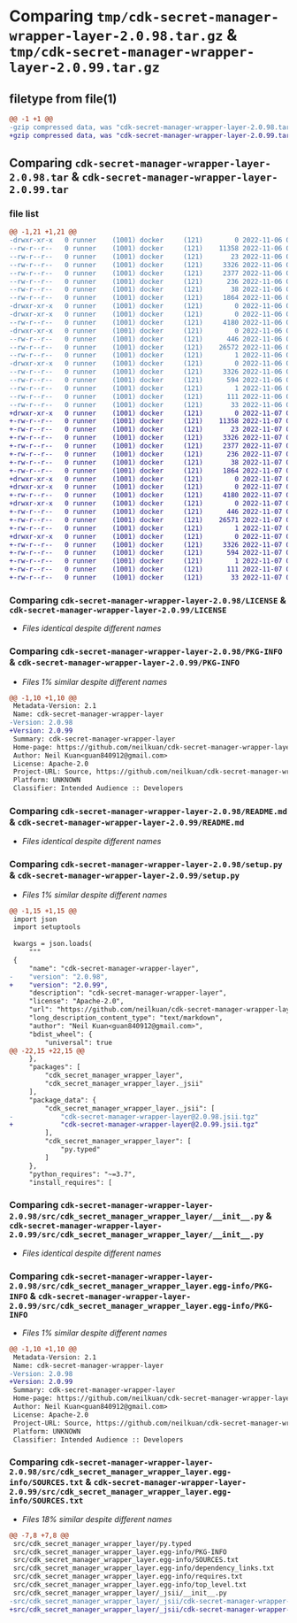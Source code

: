 # Comparing `tmp/cdk-secret-manager-wrapper-layer-2.0.98.tar.gz` & `tmp/cdk-secret-manager-wrapper-layer-2.0.99.tar.gz`

## filetype from file(1)

```diff
@@ -1 +1 @@
-gzip compressed data, was "cdk-secret-manager-wrapper-layer-2.0.98.tar", last modified: Sun Nov  6 00:34:42 2022, max compression
+gzip compressed data, was "cdk-secret-manager-wrapper-layer-2.0.99.tar", last modified: Mon Nov  7 00:33:33 2022, max compression
```

## Comparing `cdk-secret-manager-wrapper-layer-2.0.98.tar` & `cdk-secret-manager-wrapper-layer-2.0.99.tar`

### file list

```diff
@@ -1,21 +1,21 @@
-drwxr-xr-x   0 runner    (1001) docker     (121)        0 2022-11-06 00:34:42.473105 cdk-secret-manager-wrapper-layer-2.0.98/
--rw-r--r--   0 runner    (1001) docker     (121)    11358 2022-11-06 00:34:27.000000 cdk-secret-manager-wrapper-layer-2.0.98/LICENSE
--rw-r--r--   0 runner    (1001) docker     (121)       23 2022-11-06 00:34:27.000000 cdk-secret-manager-wrapper-layer-2.0.98/MANIFEST.in
--rw-r--r--   0 runner    (1001) docker     (121)     3326 2022-11-06 00:34:42.473105 cdk-secret-manager-wrapper-layer-2.0.98/PKG-INFO
--rw-r--r--   0 runner    (1001) docker     (121)     2377 2022-11-06 00:34:27.000000 cdk-secret-manager-wrapper-layer-2.0.98/README.md
--rw-r--r--   0 runner    (1001) docker     (121)      236 2022-11-06 00:34:27.000000 cdk-secret-manager-wrapper-layer-2.0.98/pyproject.toml
--rw-r--r--   0 runner    (1001) docker     (121)       38 2022-11-06 00:34:42.473105 cdk-secret-manager-wrapper-layer-2.0.98/setup.cfg
--rw-r--r--   0 runner    (1001) docker     (121)     1864 2022-11-06 00:34:27.000000 cdk-secret-manager-wrapper-layer-2.0.98/setup.py
-drwxr-xr-x   0 runner    (1001) docker     (121)        0 2022-11-06 00:34:42.473105 cdk-secret-manager-wrapper-layer-2.0.98/src/
-drwxr-xr-x   0 runner    (1001) docker     (121)        0 2022-11-06 00:34:42.473105 cdk-secret-manager-wrapper-layer-2.0.98/src/cdk_secret_manager_wrapper_layer/
--rw-r--r--   0 runner    (1001) docker     (121)     4180 2022-11-06 00:34:27.000000 cdk-secret-manager-wrapper-layer-2.0.98/src/cdk_secret_manager_wrapper_layer/__init__.py
-drwxr-xr-x   0 runner    (1001) docker     (121)        0 2022-11-06 00:34:42.473105 cdk-secret-manager-wrapper-layer-2.0.98/src/cdk_secret_manager_wrapper_layer/_jsii/
--rw-r--r--   0 runner    (1001) docker     (121)      446 2022-11-06 00:34:27.000000 cdk-secret-manager-wrapper-layer-2.0.98/src/cdk_secret_manager_wrapper_layer/_jsii/__init__.py
--rw-r--r--   0 runner    (1001) docker     (121)    26572 2022-11-06 00:34:27.000000 cdk-secret-manager-wrapper-layer-2.0.98/src/cdk_secret_manager_wrapper_layer/_jsii/cdk-secret-manager-wrapper-layer@2.0.98.jsii.tgz
--rw-r--r--   0 runner    (1001) docker     (121)        1 2022-11-06 00:34:27.000000 cdk-secret-manager-wrapper-layer-2.0.98/src/cdk_secret_manager_wrapper_layer/py.typed
-drwxr-xr-x   0 runner    (1001) docker     (121)        0 2022-11-06 00:34:42.473105 cdk-secret-manager-wrapper-layer-2.0.98/src/cdk_secret_manager_wrapper_layer.egg-info/
--rw-r--r--   0 runner    (1001) docker     (121)     3326 2022-11-06 00:34:41.000000 cdk-secret-manager-wrapper-layer-2.0.98/src/cdk_secret_manager_wrapper_layer.egg-info/PKG-INFO
--rw-r--r--   0 runner    (1001) docker     (121)      594 2022-11-06 00:34:42.000000 cdk-secret-manager-wrapper-layer-2.0.98/src/cdk_secret_manager_wrapper_layer.egg-info/SOURCES.txt
--rw-r--r--   0 runner    (1001) docker     (121)        1 2022-11-06 00:34:41.000000 cdk-secret-manager-wrapper-layer-2.0.98/src/cdk_secret_manager_wrapper_layer.egg-info/dependency_links.txt
--rw-r--r--   0 runner    (1001) docker     (121)      111 2022-11-06 00:34:42.000000 cdk-secret-manager-wrapper-layer-2.0.98/src/cdk_secret_manager_wrapper_layer.egg-info/requires.txt
--rw-r--r--   0 runner    (1001) docker     (121)       33 2022-11-06 00:34:42.000000 cdk-secret-manager-wrapper-layer-2.0.98/src/cdk_secret_manager_wrapper_layer.egg-info/top_level.txt
+drwxr-xr-x   0 runner    (1001) docker     (121)        0 2022-11-07 00:33:33.480777 cdk-secret-manager-wrapper-layer-2.0.99/
+-rw-r--r--   0 runner    (1001) docker     (121)    11358 2022-11-07 00:33:17.000000 cdk-secret-manager-wrapper-layer-2.0.99/LICENSE
+-rw-r--r--   0 runner    (1001) docker     (121)       23 2022-11-07 00:33:17.000000 cdk-secret-manager-wrapper-layer-2.0.99/MANIFEST.in
+-rw-r--r--   0 runner    (1001) docker     (121)     3326 2022-11-07 00:33:33.480777 cdk-secret-manager-wrapper-layer-2.0.99/PKG-INFO
+-rw-r--r--   0 runner    (1001) docker     (121)     2377 2022-11-07 00:33:17.000000 cdk-secret-manager-wrapper-layer-2.0.99/README.md
+-rw-r--r--   0 runner    (1001) docker     (121)      236 2022-11-07 00:33:17.000000 cdk-secret-manager-wrapper-layer-2.0.99/pyproject.toml
+-rw-r--r--   0 runner    (1001) docker     (121)       38 2022-11-07 00:33:33.480777 cdk-secret-manager-wrapper-layer-2.0.99/setup.cfg
+-rw-r--r--   0 runner    (1001) docker     (121)     1864 2022-11-07 00:33:17.000000 cdk-secret-manager-wrapper-layer-2.0.99/setup.py
+drwxr-xr-x   0 runner    (1001) docker     (121)        0 2022-11-07 00:33:33.480777 cdk-secret-manager-wrapper-layer-2.0.99/src/
+drwxr-xr-x   0 runner    (1001) docker     (121)        0 2022-11-07 00:33:33.480777 cdk-secret-manager-wrapper-layer-2.0.99/src/cdk_secret_manager_wrapper_layer/
+-rw-r--r--   0 runner    (1001) docker     (121)     4180 2022-11-07 00:33:17.000000 cdk-secret-manager-wrapper-layer-2.0.99/src/cdk_secret_manager_wrapper_layer/__init__.py
+drwxr-xr-x   0 runner    (1001) docker     (121)        0 2022-11-07 00:33:33.480777 cdk-secret-manager-wrapper-layer-2.0.99/src/cdk_secret_manager_wrapper_layer/_jsii/
+-rw-r--r--   0 runner    (1001) docker     (121)      446 2022-11-07 00:33:17.000000 cdk-secret-manager-wrapper-layer-2.0.99/src/cdk_secret_manager_wrapper_layer/_jsii/__init__.py
+-rw-r--r--   0 runner    (1001) docker     (121)    26571 2022-11-07 00:33:17.000000 cdk-secret-manager-wrapper-layer-2.0.99/src/cdk_secret_manager_wrapper_layer/_jsii/cdk-secret-manager-wrapper-layer@2.0.99.jsii.tgz
+-rw-r--r--   0 runner    (1001) docker     (121)        1 2022-11-07 00:33:17.000000 cdk-secret-manager-wrapper-layer-2.0.99/src/cdk_secret_manager_wrapper_layer/py.typed
+drwxr-xr-x   0 runner    (1001) docker     (121)        0 2022-11-07 00:33:33.480777 cdk-secret-manager-wrapper-layer-2.0.99/src/cdk_secret_manager_wrapper_layer.egg-info/
+-rw-r--r--   0 runner    (1001) docker     (121)     3326 2022-11-07 00:33:32.000000 cdk-secret-manager-wrapper-layer-2.0.99/src/cdk_secret_manager_wrapper_layer.egg-info/PKG-INFO
+-rw-r--r--   0 runner    (1001) docker     (121)      594 2022-11-07 00:33:33.000000 cdk-secret-manager-wrapper-layer-2.0.99/src/cdk_secret_manager_wrapper_layer.egg-info/SOURCES.txt
+-rw-r--r--   0 runner    (1001) docker     (121)        1 2022-11-07 00:33:33.000000 cdk-secret-manager-wrapper-layer-2.0.99/src/cdk_secret_manager_wrapper_layer.egg-info/dependency_links.txt
+-rw-r--r--   0 runner    (1001) docker     (121)      111 2022-11-07 00:33:33.000000 cdk-secret-manager-wrapper-layer-2.0.99/src/cdk_secret_manager_wrapper_layer.egg-info/requires.txt
+-rw-r--r--   0 runner    (1001) docker     (121)       33 2022-11-07 00:33:33.000000 cdk-secret-manager-wrapper-layer-2.0.99/src/cdk_secret_manager_wrapper_layer.egg-info/top_level.txt
```

### Comparing `cdk-secret-manager-wrapper-layer-2.0.98/LICENSE` & `cdk-secret-manager-wrapper-layer-2.0.99/LICENSE`

 * *Files identical despite different names*

### Comparing `cdk-secret-manager-wrapper-layer-2.0.98/PKG-INFO` & `cdk-secret-manager-wrapper-layer-2.0.99/PKG-INFO`

 * *Files 1% similar despite different names*

```diff
@@ -1,10 +1,10 @@
 Metadata-Version: 2.1
 Name: cdk-secret-manager-wrapper-layer
-Version: 2.0.98
+Version: 2.0.99
 Summary: cdk-secret-manager-wrapper-layer
 Home-page: https://github.com/neilkuan/cdk-secret-manager-wrapper-layer.git
 Author: Neil Kuan<guan840912@gmail.com>
 License: Apache-2.0
 Project-URL: Source, https://github.com/neilkuan/cdk-secret-manager-wrapper-layer.git
 Platform: UNKNOWN
 Classifier: Intended Audience :: Developers
```

### Comparing `cdk-secret-manager-wrapper-layer-2.0.98/README.md` & `cdk-secret-manager-wrapper-layer-2.0.99/README.md`

 * *Files identical despite different names*

### Comparing `cdk-secret-manager-wrapper-layer-2.0.98/setup.py` & `cdk-secret-manager-wrapper-layer-2.0.99/setup.py`

 * *Files 1% similar despite different names*

```diff
@@ -1,15 +1,15 @@
 import json
 import setuptools
 
 kwargs = json.loads(
     """
 {
     "name": "cdk-secret-manager-wrapper-layer",
-    "version": "2.0.98",
+    "version": "2.0.99",
     "description": "cdk-secret-manager-wrapper-layer",
     "license": "Apache-2.0",
     "url": "https://github.com/neilkuan/cdk-secret-manager-wrapper-layer.git",
     "long_description_content_type": "text/markdown",
     "author": "Neil Kuan<guan840912@gmail.com>",
     "bdist_wheel": {
         "universal": true
@@ -22,15 +22,15 @@
     },
     "packages": [
         "cdk_secret_manager_wrapper_layer",
         "cdk_secret_manager_wrapper_layer._jsii"
     ],
     "package_data": {
         "cdk_secret_manager_wrapper_layer._jsii": [
-            "cdk-secret-manager-wrapper-layer@2.0.98.jsii.tgz"
+            "cdk-secret-manager-wrapper-layer@2.0.99.jsii.tgz"
         ],
         "cdk_secret_manager_wrapper_layer": [
             "py.typed"
         ]
     },
     "python_requires": "~=3.7",
     "install_requires": [
```

### Comparing `cdk-secret-manager-wrapper-layer-2.0.98/src/cdk_secret_manager_wrapper_layer/__init__.py` & `cdk-secret-manager-wrapper-layer-2.0.99/src/cdk_secret_manager_wrapper_layer/__init__.py`

 * *Files identical despite different names*

### Comparing `cdk-secret-manager-wrapper-layer-2.0.98/src/cdk_secret_manager_wrapper_layer.egg-info/PKG-INFO` & `cdk-secret-manager-wrapper-layer-2.0.99/src/cdk_secret_manager_wrapper_layer.egg-info/PKG-INFO`

 * *Files 1% similar despite different names*

```diff
@@ -1,10 +1,10 @@
 Metadata-Version: 2.1
 Name: cdk-secret-manager-wrapper-layer
-Version: 2.0.98
+Version: 2.0.99
 Summary: cdk-secret-manager-wrapper-layer
 Home-page: https://github.com/neilkuan/cdk-secret-manager-wrapper-layer.git
 Author: Neil Kuan<guan840912@gmail.com>
 License: Apache-2.0
 Project-URL: Source, https://github.com/neilkuan/cdk-secret-manager-wrapper-layer.git
 Platform: UNKNOWN
 Classifier: Intended Audience :: Developers
```

### Comparing `cdk-secret-manager-wrapper-layer-2.0.98/src/cdk_secret_manager_wrapper_layer.egg-info/SOURCES.txt` & `cdk-secret-manager-wrapper-layer-2.0.99/src/cdk_secret_manager_wrapper_layer.egg-info/SOURCES.txt`

 * *Files 18% similar despite different names*

```diff
@@ -7,8 +7,8 @@
 src/cdk_secret_manager_wrapper_layer/py.typed
 src/cdk_secret_manager_wrapper_layer.egg-info/PKG-INFO
 src/cdk_secret_manager_wrapper_layer.egg-info/SOURCES.txt
 src/cdk_secret_manager_wrapper_layer.egg-info/dependency_links.txt
 src/cdk_secret_manager_wrapper_layer.egg-info/requires.txt
 src/cdk_secret_manager_wrapper_layer.egg-info/top_level.txt
 src/cdk_secret_manager_wrapper_layer/_jsii/__init__.py
-src/cdk_secret_manager_wrapper_layer/_jsii/cdk-secret-manager-wrapper-layer@2.0.98.jsii.tgz
+src/cdk_secret_manager_wrapper_layer/_jsii/cdk-secret-manager-wrapper-layer@2.0.99.jsii.tgz
```

